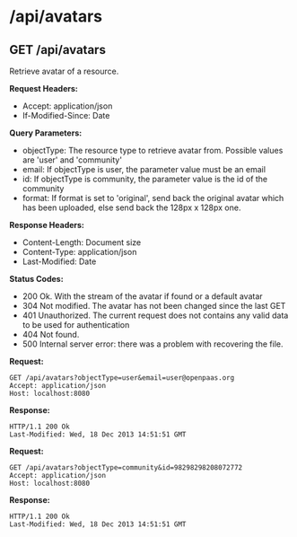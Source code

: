 # /api/avatars

## GET /api/avatars

Retrieve avatar of a resource.

**Request Headers:**

- Accept: application/json
- If-Modified-Since: Date

**Query Parameters:**

- objectType: The resource type to retrieve avatar from. Possible values are 'user' and 'community'
- email: If objectType is user, the parameter value must be an email
- id: If objectType is community, the parameter value is the id of the community
- format: If format is set to 'original', send back the original avatar which has been uploaded, else send back the 128px x 128px one.

**Response Headers:**

- Content-Length: Document size
- Content-Type: application/json
- Last-Modified: Date

**Status Codes:**

- 200 Ok. With the stream of the avatar if found or a default avatar
- 304 Not modified. The avatar has not been changed since the last GET
- 401 Unauthorized. The current request does not contains any valid data to be used for authentication
- 404 Not found.
- 500 Internal server error: there was a problem with recovering the file.

**Request:**

    GET /api/avatars?objectType=user&email=user@openpaas.org
    Accept: application/json
    Host: localhost:8080

**Response:**

    HTTP/1.1 200 Ok
    Last-Modified: Wed, 18 Dec 2013 14:51:51 GMT
    
    
**Request:**

    GET /api/avatars?objectType=community&id=98298298208072772
    Accept: application/json
    Host: localhost:8080

**Response:**

    HTTP/1.1 200 Ok
    Last-Modified: Wed, 18 Dec 2013 14:51:51 GMT